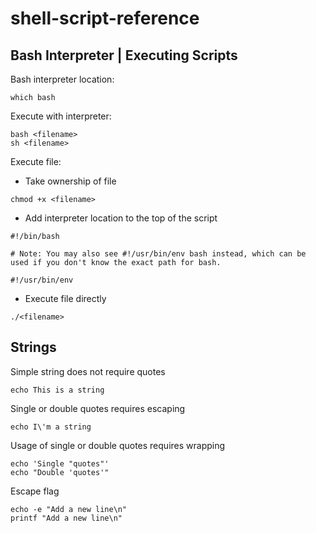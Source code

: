 # shell-script-reference

## Bash Interpreter | Executing Scripts

Bash interpreter location:

```
which bash
```

Execute with interpreter:

```shell script
bash <filename>
sh <filename>
```

Execute file:

- Take ownership of file

```
chmod +x <filename>
```

- Add interpreter location to the top of the script

```shell script
#!/bin/bash

# Note: You may also see #!/usr/bin/env bash instead, which can be used if you don't know the exact path for bash.

#!/usr/bin/env
```

- Execute file directly

```shell script
./<filename>
```

## Strings

Simple string does not require quotes

```shell script
echo This is a string
```

Single or double quotes requires escaping

```shell script
echo I\'m a string
```

Usage of single or double quotes requires wrapping

```shell script
echo 'Single "quotes"'
echo "Double 'quotes'"
```

Escape flag

```shell script
echo -e "Add a new line\n"
printf "Add a new line\n"
```
